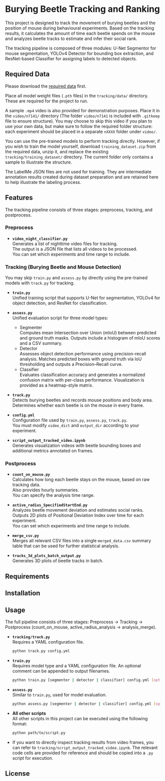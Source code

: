 # Burying Beetle Tracking and Ranking
This project is designed to track the movement of burying beetles and the position of mouse during behavioural experiments. Based on the tracking results, it calculates the amount of time each beetle spends on the mouse and analyzes beetle tracks to estimate and infer their social rank.

The tracking pipeline is composed of three modules: U-Net Segmentor for mouse segmentation, YOLOv4 Detector for bounding box extraction, and ResNet-based Classifier for assigning labels to detected objects.

## Required Data
Please download the [required data](https://drive.google.com/drive/folders/1vGJgGVYwupqA06Lj6wFC9Ki-DBtZDRHL?usp=drive_link) first.

Place all model weight files (`.pth` files) in the `tracking/data/` directory. These are required for the project to run.

A sample `.mp4` video is also provided for demonstration purposes. Place it in the `video/n7141/` directory (The folder `video/n7141` is included with `.gitkeep` file to ensure structure). You may choose to skip this video if you plan to use your own data, but make sure to follow the required folder structure: each experiment should be placed in a separate `nXXXX` folder under `video/`.

You can use the pre-trained models to perform tracking directly. However, if you wish to train the model yourself, download `training_dataset.zip` from the required data, unzip it, and replace the existing `tracking/training_dataset/` directory. The current folder only contains a sample to illustrate the structure.

The LabelMe JSON files are not used for training. They are intermediate annotation results created during dataset preparation and are retained here to help illustrate the labeling process.

## Features
The tracking pipeline consists of three stages: preprocess, tracking, and postprocess.

### Preprocess

- **`video_night_classifier.py`**  
  Generates a list of nighttime video files for tracking.  
  The output is a JSON file that lists all videos to be processed.  
  You can set which experiments and time range to include.

### Tracking (Burying Beetle and Mouse Detection)  
You may skip `train.py` and `assess.py` by directly using the pre-trained models with `track.py` for tracking.

- **`train.py`**  
  Unified training script that supports U-Net for segmentation, YOLOv4 for object detection, and ResNet for classification.
  
- **`assess.py`**  
  Unified evaluation script for three model types:  
  - Segmenter  
    Computes mean Intersection over Union (mIoU) between predicted and ground truth masks. Outputs include a histogram of mIoU scores and a CSV summary.
  - Detector  
    Assesses object detection performance using precision-recall analysis. Matches predicted boxes with ground truth via IoU thresholding and outputs a Precision–Recall curve.  
  - Classifier  
    Evaluates classification accuracy and generates a normalized confusion matrix with per-class performance. Visualization is provided as a heatmap-style matrix.
   
- **`track.py`**  
  Detects burying beetles and records mouse positions and body area.  
  Determines whether each beetle is on the mouse in every frame.

- **`config.yml`**  
  Configuration file used by `train.py`, `assess.py`, `track.py`.  
  You must modify `video_dict` and `output_dir` according to your experiment.

- **`script_output_tracked_video.ipynb`**  
  Generates visualization videos with beetle bounding boxes and additional metrics annotated on frames.

### Postprocess
- **`count_on_mouse.py`**  
  Calculates how long each beetle stays on the mouse, based on raw tracking data.  
  Also provides hourly summaries.  
  You can specify the analysis time range.

- **`active_radius_SpecifiedStartEnd.py`**  
  Analyzes beetle movement deviation and estimates social ranks.  
  Outputs 2D plots of Positional Deviation Index over time for each experiment.  
  You can set which experiments and time range to include.

- **`merge_csv.py`**  
  Merges all relevant CSV files into a single `merged_data.csv` summary table that can be used for further statistical analysis.

- **`tracks_3d_plots_batch_output.py`**  
  Generates 3D plots of beetle tracks in batch.

## Requirements


## Installation


## Usage
The full pipeline consists of three stages: Preprocess → Tracking → Postprocess (count_on_mouse, active_radius_analysis → analysis_merge).

- **`tracking/track.py`**  
  Requires a YAML configuration file.  
  ```bash
  python track.py config.yml
  ```

- **`train.py`**  
  Requires model type and a YAML configuration file. An optional comment can be appended to output filenames.  
  ```bash
  python train.py [segmenter | detector | classifier] config.yml [optional_comment]
  ```

- **`assess.py`**  
  Similar to `train.py`, used for model evaluation.  
  ```bash
  python assess.py [segmenter | detector | classifier] config.yml [optional_comment]
  ```

- **All other scripts**  
  All other scripts in this project can be executed using the following format:  
  ```bash
  python path/to/script.py
  ```

- If you want to directly inspect tracking results from video frames, you can refer to `tracking/script_output_tracked_video.ipynb`. The relevant code cells are provided for reference and should be copied into a `.py` script for execution.

## License
